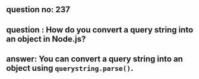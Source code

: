 
      
## question no: 237

## question : How do you convert a query string into an object in Node.js?

## answer: You can convert a query string into an object using `querystring.parse()`.
      